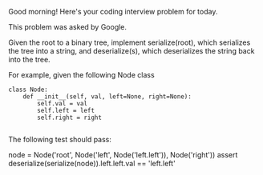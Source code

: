 Good morning! Here's your coding interview problem for today.

This problem was asked by Google.

Given the root to a binary tree, implement serialize(root),
 which serializes the tree into a string, and deserialize(s),
  which deserializes the string back into the tree.

For example, given the following Node class
```
class Node:
    def __init__(self, val, left=None, right=None):
        self.val = val
        self.left = left
        self.right = right
        
```
The following test should pass:

node = Node('root', Node('left', Node('left.left')), Node('right'))
assert deserialize(serialize(node)).left.left.val == 'left.left'
